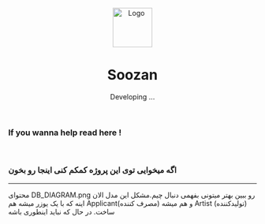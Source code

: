<br />
<div align="center">
  <a href="https://github.com/mohsenFN/Soozan">
    <img src="images/logo.png" alt="Logo" width="80" height="80">
  </a>

<h1 align="center">Soozan</h1>

  <p align="center">
    Developing ...
    <br />

    
  </p>
</div>

<br />

<h3>If you wanna help read here !</h3>
<br />
<h3>اگه میخوایی توی این پروژه کمکم کنی اینجا رو بخون</h3>

<hr>
<p>
محتوای DB_DIAGRAM.png رو ببین بهتر میتونی بفهمی دنبال چیم.مشکل این مدل الان اینه که با یک یوزر میشه هم Applicant(مصرف کننده) و هم میشه Artist (تولیدکننده) ساخت.
در حال که نباید اینطوری باشه
</p>